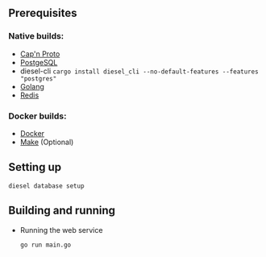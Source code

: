 ## Prerequisites

### Native builds:

- [Cap'n Proto](https://capnproto.org/)
- [PostgeSQL](https://www.postgresql.org/)
- diesel-cli `cargo install diesel_cli --no-default-features --features "postgres"`
- [Golang]()
- [Redis]()

### Docker builds:

- [Docker](https://www.docker.com/)
- [Make](https://www.gnu.org/software/make/) (Optional)

## Setting up

```
diesel database setup
```

## Building and running

- Running the web service

  ```
  go run main.go
  ```
